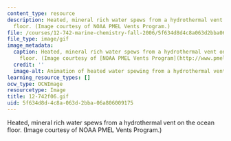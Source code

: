 ```yaml
---
content_type: resource
description: Heated, mineral rich water spews from a hydrothermal vent on the ocean
  floor. (Image courtesy of NOAA PMEL Vents Program.)
file: /courses/12-742-marine-chemistry-fall-2006/5f634d8d4c8a063d2bba06a806009175_12-742f06.gif
file_type: image/gif
image_metadata:
  caption: Heated, mineral rich water spews from a hydrothermal vent on the ocean
    floor. (Image courtesy of [NOAA PMEL Vents Program](http://www.pmel.noaa.gov/vents/).)
  credit: ''
  image-alt: Animation of heated water spewing from a hydrothermal vent.
learning_resource_types: []
ocw_type: OCWImage
resourcetype: Image
title: 12-742f06.gif
uid: 5f634d8d-4c8a-063d-2bba-06a806009175
---
```

Heated, mineral rich water spews from a hydrothermal vent on the ocean floor. (Image courtesy of NOAA PMEL Vents Program.)

